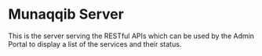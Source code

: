 # Munaqqib Server

This is the server serving the RESTful APIs which can be used by the Admin
Portal to display a list of the services and their status.

